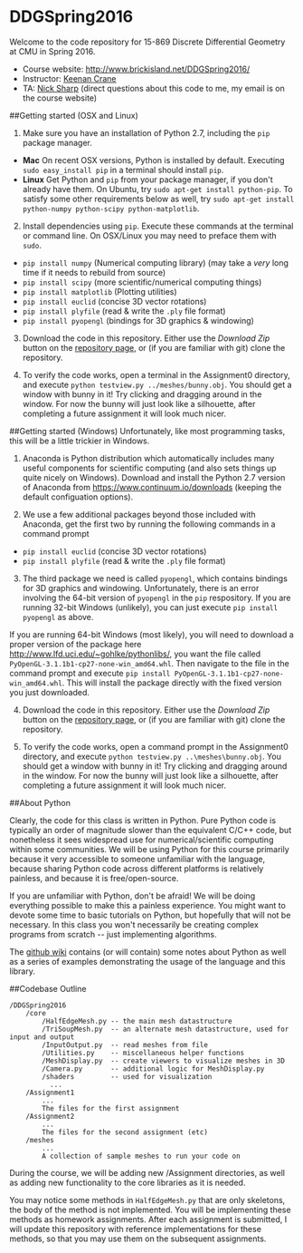 # DDGSpring2016

Welcome to the code repository for 15-869 Discrete Differential Geometry at CMU in Spring 2016.

* Course website: http://www.brickisland.net/DDGSpring2016/
* Instructor: [Keenan Crane](http://www.keenan.is/here)
* TA: [Nick Sharp](http://www.nmwsharp.com) (direct questions about this code to me, my email is on the course website)

##Getting started (OSX and Linux)

1. Make sure you have an installation of Python 2.7, including the `pip` package manager.
  * **Mac** On recent OSX versions, Python is installed by default. Executing `sudo easy_install pip` in a terminal should install `pip`.
  * **Linux** Get Python and `pip` from your package manager, if you don't already have them. On Ubuntu, try `sudo apt-get install python-pip`. To satisfy some other requirements below as well, try `sudo apt-get install python-numpy python-scipy python-matplotlib`.

2. Install dependencies using `pip`. Execute these commands at the terminal or command line. On OSX/Linux you may need to preface them with `sudo`.
  * `pip install numpy` (Numerical computing library) (may take a _very_ long time if it needs to rebuild from source)
  * `pip install scipy` (more scientific/numerical computing things)
  * `pip install matplotlib` (Plotting utilities)
  * `pip install euclid` (concise 3D vector rotations)
  * `pip install plyfile` (read & write the `.ply` file format)
  * `pip install pyopengl` (bindings for 3D graphics & windowing)

3. Download the code in this repository. Either use the _Download Zip_ button on the [repository page](https://github.com/nmwsharp/DDGSpring2016), or (if you are familiar with git) clone the repository.

4. To verify the code works, open a terminal in the Assignment0 directory, and execute `python testview.py ../meshes/bunny.obj`. You should get a window with bunny in it! Try clicking and dragging around in the window. For now the bunny will just look like a silhouette, after completing a future assignment it will look much nicer.

##Getting started (Windows)
Unfortunately, like most programming tasks, this will be a little trickier in Windows.

1. Anaconda is Python distribution which automatically includes many useful components for scientific computing (and also sets things up quite nicely on Windows). Download and install the Python 2.7 version of Anaconda from https://www.continuum.io/downloads (keeping the default configuation options).

2. We use a few additional packages beyond those included with Anaconda, get the first two by running the following commands in a command prompt
  * `pip install euclid` (concise 3D vector rotations)
  * `pip install plyfile` (read & write the `.ply` file format)

3. The third package we need is called `pyopengl`, which contains bindings for 3D graphics and windowing. Unfortunately, there is an error involving the 64-bit version of `pyopengl` in the `pip` respository. If you are running 32-bit Windows (unlikely), you can just execute `pip install pyopengl` as above.

  If you are running 64-bit Windows (most likely), you will need to download a proper version of the package here http://www.lfd.uci.edu/~gohlke/pythonlibs/, you want the file called `PyOpenGL-3.1.1b1-cp27-none-win_amd64.whl`. Then navigate to the file in the command prompt and execute `pip install PyOpenGL-3.1.1b1-cp27-none-win_amd64.whl`. This will install the package directly with the fixed version you just downloaded.

4. Download the code in this repository. Either use the _Download Zip_ button on the [repository page](https://github.com/nmwsharp/DDGSpring2016), or (if you are familiar with git) clone the repository.

5. To verify the code works, open a command prompt in the Assignment0 directory, and execute `python testview.py ..\meshes\bunny.obj`. You should get a window with bunny in it! Try clicking and dragging around in the window. For now the bunny will just look like a silhouette, after completing a future assignment it will look much nicer.


##About Python

Clearly, the code for this class is written in Python. Pure Python code is typically an order of magnitude slower than the equivalent C/C++ code, but nonetheless it sees widespread use for numerical/scientific computing within some communities. We will be using Python for this course primarily because it very accessible to someone unfamiliar with the language, because sharing Python code across different platforms is relatively painless, and because it is free/open-source.

If you are unfamiliar with Python, don't be afraid! We will be doing everything possible to make this a painless experience. You might want to devote some time to basic tutorials on Python, but hopefully that will not be necessary. In this class you won't necessarily be creating complex programs from scratch -- just implementing algorithms.

The [github wiki](https://github.com/nmwsharp/DDGSpring2016/wiki) contains (or will contain) some notes about Python as well as a series of examples demonstrating the usage of the language and this library.


##Codebase Outline

```
/DDGSpring2016
    /core
        /HalfEdgeMesh.py -- the main mesh datastructure
        /TriSoupMesh.py  -- an alternate mesh datastructure, used for input and output
        /InputOutput.py  -- read meshes from file
        /Utilities.py    -- miscellaneous helper functions
        /MeshDisplay.py  -- create viewers to visualize meshes in 3D
        /Camera.py       -- additional logic for MeshDisplay.py
        /shaders         -- used for visualization
          ...
    /Assignment1
        ...
        The files for the first assignment
    /Assignment2
        ...
        The files for the second assignment (etc)
    /meshes
        ...
        A collection of sample meshes to run your code on
```

During the course, we will be adding new /Assignment directories, as well as adding new functionality to the core libraries as it is needed.

You may notice some methods in `HalfEdgeMesh.py` that are only skeletons, the body of the method is not implemented. You will be implementing these methods as homework assignments. After each assignment is submitted, I will update this repository with reference implementations for these methods, so that you may use them on the subsequent assignments.
